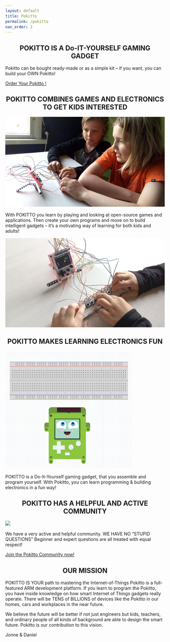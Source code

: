 ```yaml
---
layout: default
title: Pokitto
permalink: /pokitto
nav_order: 2
---
```


<h2 align="center" class="bg-yellow-300 py-3">POKITTO IS A Do-IT-YOURSELF GAMING GADGET</h2>

Pokitto can be bought ready-made or as a simple kit – if you want, you can build your OWN Pokitto!

<p class="fs-6"><a href="https://www.pokitto.com/purchase/" class="btn mt-5">Order Your Pokitto !</a></p>

<h2 align="center" class="bg-yellow-300 py-3">POKITTO COMBINES GAMES AND ELECTRONICS TO GET KIDS INTERESTED</h2>
<img src="assets/images/960_0000-snake-1.jpg">
<p>
With POKITTO you learn by playing and looking at open-source games and applications.
Then create your own programs and move on to build intelligent gadgets – it’s a motivating way of learning for both kids and adults!
</p>
<img src="assets/images/960_0000-snake-2.jpg">
<h2 align="center" class="bg-yellow-300 py-3">POKITTO MAKES LEARNING ELECTRONICS FUN</h2>
<div class="d-flex">
<img src="assets/images/hello3.gif" width="400px">
<div class="ml-5">
<p>
POKITTO is a Do-It-Yourself gaming gadget, that you assemble and program yourself.
With Pokitto, you can learn programming & building electronics in a fun way!
</p>
</div>
</div>

<h2 align="center" class="bg-yellow-300 py-3">POKITTO HAS A HELPFUL AND ACTIVE COMMUNITY</h2>
<div class="d-flex">
<img src="assets/images/onegif.gif" width="400px">
<div class="ml-5">
<p>
We have a very active and helpful community.
WE HAVE NO “STUPID QUESTIONS”
Beginner and expert questions are all treated with equal respect!
</p>
<a class="btn" href="http://talk.pokitto.com">Join the Pokitto Community now!</a>
</div>
</div>

<h2 align="center" class="bg-green-000 py-3">OUR MISSION</h2>
POKITTO IS YOUR path to mastering the Internet-of-Things
Pokitto is a full-featured ARM development platform. If you learn to program the Pokitto, you have inside knowledge on how smart Internet of Things gadgets really operate. There will be TENS of BILLIONS of devices like the Pokitto in our homes, cars and workplaces in the near future.

We believe the future will be better if not just engineers but kids, teachers, and ordinary people of all kinds of background are able to design the smart future. Pokitto is our contribution to this vision.

Jonne & Daniel